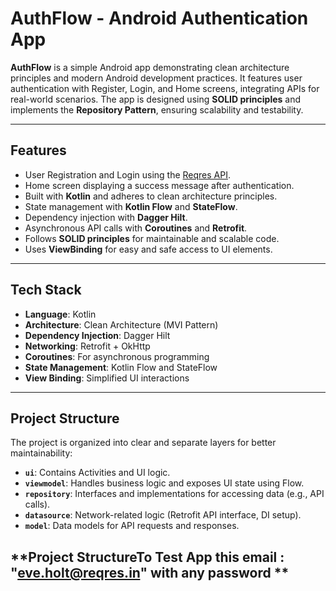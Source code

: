 # **AuthFlow - Android Authentication App**

**AuthFlow** is a simple Android app demonstrating clean architecture principles and modern Android development practices.
It features user authentication with Register, Login, and Home screens, integrating APIs for real-world scenarios.
The app is designed using **SOLID principles** and implements the **Repository Pattern**, ensuring scalability and testability.

---

## **Features**
- User Registration and Login using the [Reqres API](https://reqres.in/).
- Home screen displaying a success message after authentication.
- Built with **Kotlin** and adheres to clean architecture principles.
- State management with **Kotlin Flow** and **StateFlow**.
- Dependency injection with **Dagger Hilt**.
- Asynchronous API calls with **Coroutines** and **Retrofit**.
- Follows **SOLID principles** for maintainable and scalable code.
- Uses **ViewBinding** for easy and safe access to UI elements.

---

## **Tech Stack**
- **Language**: Kotlin
- **Architecture**: Clean Architecture (MVI Pattern)
- **Dependency Injection**: Dagger Hilt
- **Networking**: Retrofit + OkHttp
- **Coroutines**: For asynchronous programming
- **State Management**: Kotlin Flow and StateFlow
- **View Binding**: Simplified UI interactions

---

## **Project Structure**
The project is organized into clear and separate layers for better maintainability:

- **`ui`**: Contains Activities and UI logic.
- **`viewmodel`**: Handles business logic and exposes UI state using Flow.
- **`repository`**: Interfaces and implementations for accessing data (e.g., API calls).
- **`datasource`**: Network-related logic (Retrofit API interface, DI setup).
- **`model`**: Data models for API requests and responses.

## **Project StructureTo Test App this email : "eve.holt@reqres.in" with any password **

